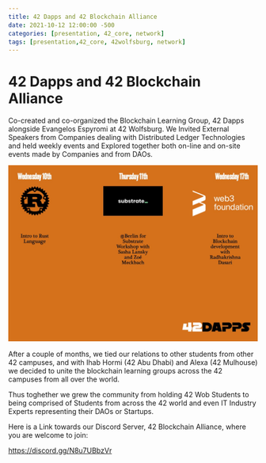 ```yaml
---
title: 42 Dapps and 42 Blockchain Alliance
date: 2021-10-12 12:00:00 -500
categories: [presentation, 42_core, network]
tags: [presentation,42_core, 42wolfsburg, network]
---
```


# **42 Dapps and 42 Blockchain Alliance**

Co-created and co-organized the Blockchain Learning Group, 42 Dapps alongside Evangelos Espyromi at 42 Wolfsburg.
We Invited External Speakers from Companies dealing with Distributed Ledger Technologies and held weekly events and Explored together both on-line and on-site events made by Companies and from DAOs.

![img-description](/assets/img/Blockchain_Group/01_Blockchain_Group.jpg)

After a couple of months, we tied our relations to other students from other 42 campuses, and with Ihab Hormi (42 Abu Dhabi) and Alexa (42 Mulhouse) we decided to unite the blockchain learning groups across the 42 campuses from all over the world.


Thus toghether we grew the community from holding 42 Wob Students to being comprised of Students from across the 42 world and even IT Industry Experts representing their DAOs or Startups.


Here is a Link towards our Discord Server, 42 Blockchain Alliance, where you are welcome to join:

https://discord.gg/N8u7UBbzVr
